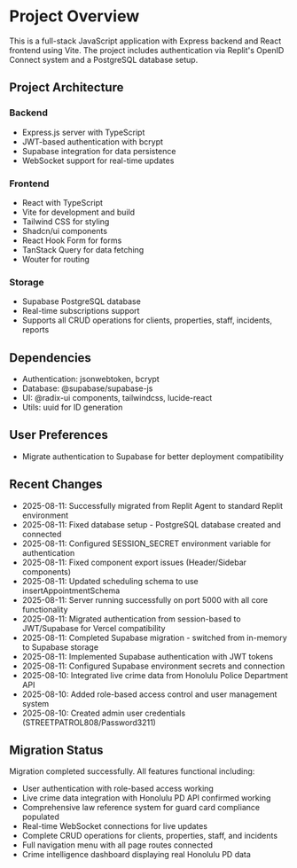 # Project Overview

This is a full-stack JavaScript application with Express backend and React frontend using Vite. The project includes authentication via Replit's OpenID Connect system and a PostgreSQL database setup.

## Project Architecture

### Backend
- Express.js server with TypeScript
- JWT-based authentication with bcrypt
- Supabase integration for data persistence
- WebSocket support for real-time updates

### Frontend
- React with TypeScript
- Vite for development and build
- Tailwind CSS for styling
- Shadcn/ui components
- React Hook Form for forms
- TanStack Query for data fetching
- Wouter for routing

### Storage
- Supabase PostgreSQL database
- Real-time subscriptions support
- Supports all CRUD operations for clients, properties, staff, incidents, reports

## Dependencies
- Authentication: jsonwebtoken, bcrypt
- Database: @supabase/supabase-js
- UI: @radix-ui components, tailwindcss, lucide-react
- Utils: uuid for ID generation

## User Preferences
- Migrate authentication to Supabase for better deployment compatibility

## Recent Changes
- 2025-08-11: Successfully migrated from Replit Agent to standard Replit environment
- 2025-08-11: Fixed database setup - PostgreSQL database created and connected
- 2025-08-11: Configured SESSION_SECRET environment variable for authentication
- 2025-08-11: Fixed component export issues (Header/Sidebar components)
- 2025-08-11: Updated scheduling schema to use insertAppointmentSchema
- 2025-08-11: Server running successfully on port 5000 with all core functionality
- 2025-08-11: Migrated authentication from session-based to JWT/Supabase for Vercel compatibility
- 2025-08-11: Completed Supabase migration - switched from in-memory to Supabase storage
- 2025-08-11: Implemented Supabase authentication with JWT tokens
- 2025-08-11: Configured Supabase environment secrets and connection
- 2025-08-10: Integrated live crime data from Honolulu Police Department API
- 2025-08-10: Added role-based access control and user management system
- 2025-08-10: Created admin user credentials (STREETPATROL808/Password3211)

## Migration Status
Migration completed successfully. All features functional including:
- User authentication with role-based access working
- Live crime data integration with Honolulu PD API confirmed working
- Comprehensive law reference system for guard card compliance populated
- Real-time WebSocket connections for live updates
- Complete CRUD operations for clients, properties, staff, and incidents
- Full navigation menu with all page routes connected
- Crime intelligence dashboard displaying real Honolulu PD data